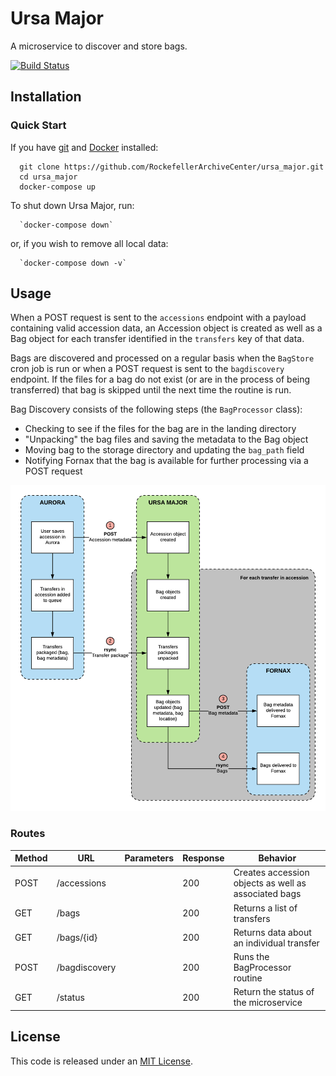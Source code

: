 # Ursa Major

A microservice to discover and store bags.

[![Build Status](https://travis-ci.org/RockefellerArchiveCenter/ursa_major.svg?branch=master)](https://travis-ci.org/RockefellerArchiveCenter/ursa_major)

## Installation

### Quick Start
If you have [git](https://git-scm.com/) and [Docker](https://www.docker.com/community-edition) installed:

      git clone https://github.com/RockefellerArchiveCenter/ursa_major.git
      cd ursa_major
      docker-compose up

To shut down Ursa Major, run:

      `docker-compose down`

or, if you wish to remove all local data:

      `docker-compose down -v`


## Usage

When a POST request is sent to the `accessions` endpoint with a payload containing valid accession data, an Accession object is created as well as a Bag object for each transfer identified in the `transfers` key of that data.

Bags are discovered and processed on a regular basis when the `BagStore` cron job is run or when a POST request is sent to the `bagdiscovery` endpoint. If the files for a bag do not exist (or are in the process of being transferred) that bag is skipped until the next time the routine is run.

Bag Discovery consists of the following steps (the `BagProcessor` class):
- Checking to see if the files for the bag are in the landing directory
- "Unpacking" the bag files and saving the metadata to the Bag object
- Moving bag to the storage directory and updating the `bag_path` field
- Notifying Fornax that the bag is available for further processing via a POST request

![Ursa Major diagram](ursa_major.png)


### Routes

| Method | URL | Parameters | Response  | Behavior  |
|--------|-----|---|---|---|
|POST|/accessions||200|Creates accession objects as well as associated bags|
|GET|/bags| |200|Returns a list of transfers|
|GET|/bags/{id}| |200|Returns data about an individual transfer|
|POST|/bagdiscovery||200|Runs the BagProcessor routine|
|GET|/status||200|Return the status of the microservice|


## License

This code is released under an [MIT License](LICENSE).
